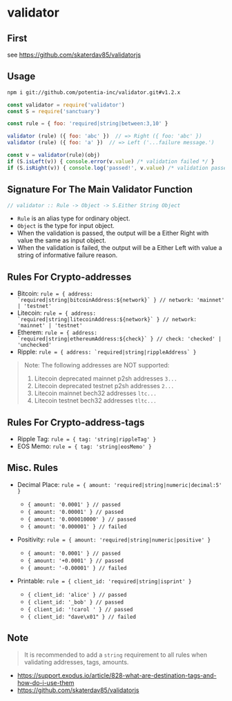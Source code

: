 # validator

## First

see https://github.com/skaterdav85/validatorjs

## Usage

```bash
npm i git://github.com/potentia-inc/validator.git#v1.2.x
```

```javascript
const validator = require('validator')
const S = require('sanctuary')

const rule = { foo: 'required|string|between:3,10' }

validator (rule) ({ foo: 'abc' })  // => Right ({ foo: 'abc' })
validator (rule) ({ foo: 'a' })  // => Left ('...failure message.')

const v = validator(rule)(obj)
if (S.isLeft(v)) { console.error(v.value) /* validation failed */ }
if (S.isRight(v)) { console.log('passed!', v.value) /* validation passed */ }
```

## Signature For The Main Validator Function

```javascript
// validator :: Rule -> Object -> S.Either String Object
```

* `Rule` is an alias type for ordinary object.
* `Object` is the type for input object.
* When the validation is passed, the output will be a Either Right with value the same as input object.
* When the validation is failed, the output will be a Either Left with value a string of informative failure reason.

## Rules For Crypto-addresses

* Bitcoin: ``rule = { address: `required|string|bitcoinAddress:${network}` } // network: 'mainnet' | 'testnet'``
* Litecoin: ``rule = { address: `required|string|litecoinAddress:${network}` } // network: 'mainnet' | 'testnet'``
* Etherem: ``rule = { address: `required|string|ethereumAddress:${check}` } // check: 'checked' | 'unchecked'``
* Ripple: ``rule = { address: `required|string|rippleAddress` }``

> Note: The following addresses are NOT supported:
> 1) Litecoin deprecated mainnet p2sh addresses `3...`
> 2) Litecoin deprecated testnet p2sh addresses `2...`
> 3) Litecoin mainnet bech32 addresses `ltc...`
> 4) Litecoin testnet bech32 addresses `tltc...`

## Rules For Crypto-address-tags

* Ripple Tag: ``rule = { tag: 'string|rippleTag' }``
* EOS Memo: ``rule = { tag: 'string|eosMemo' }``

## Misc. Rules

* Decimal Place: `rule = { amount: 'required|string|numeric|decimal:5' }`
  * `{ amount: '0.0001' } // passed`
  * `{ amount: '0.00001' } // passed`
  * `{ amount: '0.000010000' } // passed`
  * `{ amount: '0.000001' } // failed`

* Positivity: `rule = { amount: 'required|string|numeric|positive' }`
  * `{ amount: '0.0001' } // passed`
  * `{ amount: '+0.0001' } // passed`
  * `{ amount: '-0.00001' } // failed`

* Printable: `rule = { client_id: 'required|string|isprint' }`
  * `{ client_id: 'alice' } // passed`
  * `{ client_id: '_bob' } // passed`
  * `{ client_id: '!carol ' } // passed`
  * `{ client_id: "dave\x01" } // failed`

## Note

> It is recommended to add a `string` requirement to all rules when validating addresses, tags, amounts.

* https://support.exodus.io/article/828-what-are-destination-tags-and-how-do-i-use-them
* https://github.com/skaterdav85/validatorjs

